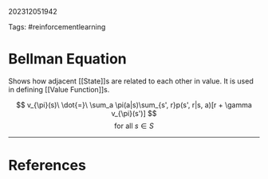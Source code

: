 202312051942

Tags: #reinforcementlearning 

# Bellman Equation
Shows how adjacent [[State]]s are related to each other in value.  It is used in defining [[Value Function]]s.

$$
v_{\pi}(s)\ \dot{=}\ \sum_a \pi(a|s)\sum_{s', r}p(s', r|s, a)[r + \gamma v_{\pi}(s')]
$$
$$
\text{for all } s \in S
$$


---
# References
